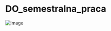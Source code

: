 # DO_semestralna_praca
![image](https://github.com/PavolBrisak/DO_semestralna_praca/assets/146958526/30ae888f-6a22-40fc-b5cd-63d8c6397c63)
